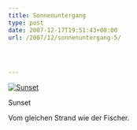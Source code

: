 ```yaml
---
title: Sonnenuntergang
type: post
date: 2007-12-17T19:51:43+00:00
url: /2007/12/sonnenuntergang-5/




---
```

<div class="flickr">
  <a href="http://www.flickr.com/photos/schreibblogade/2114350563/" title="Sunset"><img src="//farm3.static.flickr.com/2048/2114350563_276dbe2ca5.jpg" alt="Sunset" /></a></p>

  <p>
    Sunset
  </p>
</div>

Vom gleichen Strand wie der Fischer.
